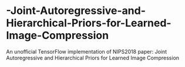 # -Joint-Autoregressive-and-Hierarchical-Priors-for-Learned-Image-Compression
An unofficial TensorFlow implementation of NIPS2018 paper: Joint Autoregressive and Hierarchical Priors for Learned Image Compression
